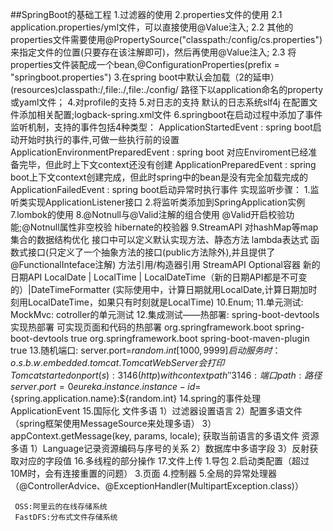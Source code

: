 ##SpringBoot的基础工程
1.过滤器的使用
2.properties文件的使用
    2.1 application.properties/yml文件，可以直接使用@Value注入;
    2.2 其他的properties文件需要使用@PropertySource("classpath:/config/cs.properties")来指定文件的位置(只要存在该注解即可)，然后再使用@Value注入;
    2.3 将properties文件装配成一个bean,@ConfigurationProperties(prefix = "springboot.properties")
3.在spring boot中默认会加载（2的延申）
  (resources)classpath:/,file:./,file:./config/ 路径下以application命名的property或yaml文件；
4.对profile的支持
5.对日志的支持
    默认的日志系统slf4j
    在配置文件添加相关配置;logback-spring.xml文件
6.springboot在启动过程中添加了事件监听机制，支持的事件包括4种类型：
    ApplicationStartedEvent : spring boot启动开始时执行的事件,可做一些执行前的设置
    ApplicationEnvironmentPreparedEvent : spring boot 对应Enviroment已经准备完毕，但此时上下文context还没有创建
    ApplicationPreparedEvent : spring boot上下文context创建完成，但此时spring中的bean是没有完全加载完成的
    ApplicationFailedEvent : spring boot启动异常时执行事件
  实现监听步骤：
  1.监听类实现ApplicationListener接口
  2.将监听类添加到SpringApplication实例
7.lombok的使用
8.@Notnull与@Valid注解的组合使用
    @Valid开启校验功能;@Notnull属性非空校验
    hibernate的校验器
9.StreamAPI
    对hashMap等map集合的数据结构优化
    接口中可以定义默认实现方法、静态方法
    lambda表达式
    函数式接口(只定义了一个抽象方法的接口(public方法除外),并且提供了@FunctionalInteface注解)
    方法引用/构造器引用
    StreamAPI
    Optional容器
    新的日期API LocalDate | LocalTime | LocalDateTime（新的日期API都是不可变的）|DateTimeFormatter
    (实际使用中，计算日期就用LocalDate,计算日期加时刻用LocalDateTime，如果只有时刻就是LocalTime)
10.Enum;
11.单元测试:
       MockMvc: cotroller的单元测试
12.集成测试——热部署:
       spring-boot-devtools实现热部署
       可实现页面和代码的热部署
       <dependencies>
           <dependency>
               <groupId>org.springframework.boot</groupId>
               <artifactId>spring-boot-devtools</artifactId>
               <optional>true</optional>
           </dependency>
       </dependencies>
       <build>
           <plugins>
               <plugin>
                   <groupId>org.springframework.boot</groupId>
                   <artifactId>spring-boot-maven-plugin</artifactId>
                   <configuration>
                       <fork>true</fork>  <!--必须的配置-->
                   </configuration>
               </plugin>
       </plugins>
       </build>
13.随机端口:
       server.port=${random.int[1000,9999]}
       启动服务时：
       o.s.b.w.embedded.tomcat.TomcatWebServer会打印Tomcat started on port(s): 3146 (http) with context path ''
       3146:端口     path:路径
       server.port=0
       eureka.instance.instance-id=${spring.application.name}:${random.int}
14.spring的事件处理 ApplicationEvent
15.国际化
    文件多语
        1）过滤器设置语言
        2）配置多语文件（spring框架使用MessageSource来处理多语）
        3）appContext.getMessage(key, params, locale); 获取当前语言的多语文件
    资源多语
        1）Language记录资源编码与序号的关系
        2）数据库中多语字段
        3）反射获取对应的字段值
16.多线程的部分操作
17.文件上传
    1.导包
   2.启动类配置（超过10M时，会有连接重置的问题）
   3.页面
   4.控制器
   5.全局的异常处理器（@ControllerAdvice、@ExceptionHandler(MultipartException.class)）
   
     OSS:阿里云的在线存储系统
     FastDFS:分布式文件存储系统
   
   
   
   